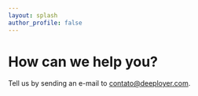 ```yaml
---
layout: splash
author_profile: false
---
```


# How can we help you?

Tell us by sending an e-mail to <a href="mailto:contato@deeployer.com">contato@deeployer.com</a>.